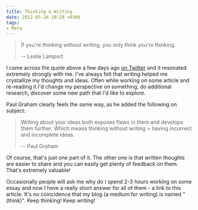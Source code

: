 ```yaml
---
title: Thinking & Writing
date: 2022-05-26 10:29 +0300
tags:
- Meta
---
```


> If you're thinking without writing, you only think you're thinking.
>
> -- Leslie Lamport

I came across the quote above a few days ago [on Twitter](https://twitter.com/paulg/status/1528288106734141440?s=20&t=Po9eE7B_TFkAXKs0s9OekQ) and it resonated extremely strongly with me. I've always felt that writing helped me crystallize my thoughts and ideas. Often while working on some article and re-reading it I'd change my perspective on something, do additional research, discover some new path that I'd like to explore.

Paul Graham clearly feels the same way, as he added the following on subject:

> Writing about your ideas both exposes flaws in them and develops them further. Which means thinking without writing = having incorrect and incomplete ideas.
>
> -- Paul Graham

Of course, that's just one part of it. The other one is that written thoughts are easier to share and you can easily get plenty of feedback on them. That's extremely valuable!

Occasionally people will ask me why do I spend 2-3 hours working on some essay and now I have a really short answer for all of them - a link to this article. It's no coincidence that my blog (a medium for writing) is named "(think)". Keep thinking! Keep writing!
